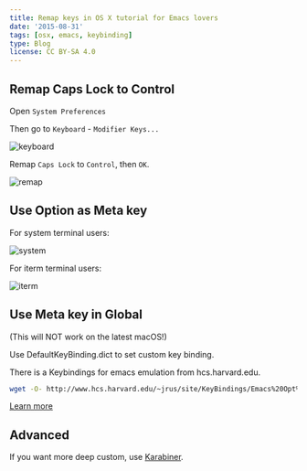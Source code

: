```yaml
---
title: Remap keys in OS X tutorial for Emacs lovers
date: '2015-08-31'
tags: [osx, emacs, keybinding]
type: Blog
license: CC BY-SA 4.0
---
```


## Remap Caps Lock to Control

Open `System Preferences`

Then go to `Keyboard` - `Modifier Keys...`

![keyboard](/static/images/keyboard.png)

Remap `Caps Lock` to `Control`, then `OK`.

![remap](/static/images/remap.png)

## Use Option as Meta key

For system terminal users:

![system](/static/images/system.png)

For iterm terminal users:

![iterm](/static/images/iterm.png)

## Use Meta key in Global

(This will NOT work on the latest macOS!)

Use DefaultKeyBinding.dict to set custom key binding.

There is a Keybindings for emacs emulation from hcs.harvard.edu.

```bash
wget -O- http://www.hcs.harvard.edu/~jrus/site/KeyBindings/Emacs%20Opt%20Bindings.dict > ~/Library/KeyBindings/DefaultKeyBinding.dict
```

[Learn more](http://osxnotes.net/keybindings.html)

## Advanced

If you want more deep custom, use [Karabiner](https://pqrs.org/osx/karabiner/).

